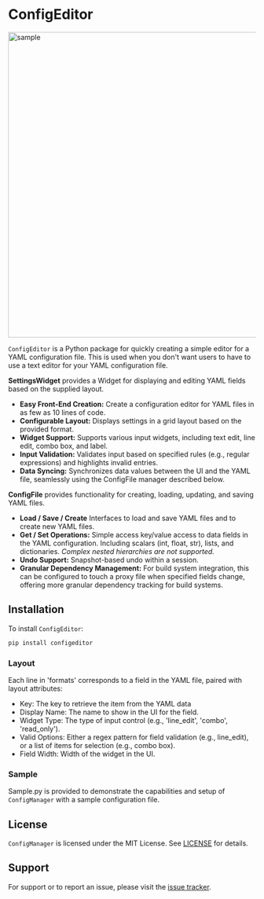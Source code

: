 
# ConfigEditor

<img width="622" alt="sample" src="https://github.com/user-attachments/assets/cd9b8b36-a954-40e0-8d62-fc335a2ff8f9">

`ConfigEditor` is a Python package for quickly creating a simple editor for a YAML configuration file. This is used when 
you don't want users to have to use a text editor for your YAML configuration file.

**SettingsWidget** provides a Widget for displaying and editing YAML fields based on the supplied layout.

- **Easy Front-End Creation:** Create a configuration editor for YAML files in as few as 10 lines of code.
- **Configurable Layout:** Displays settings in a grid layout based on the provided format.
- **Widget Support:** Supports various input widgets, including text edit, line edit, combo box, and label.
- **Input Validation:** Validates input based on specified rules (e.g., regular expressions) and 
highlights invalid entries.
- **Data Syncing:** Synchronizes data values between the UI and the YAML file, seamlessly using the 
ConfigFile manager described below.

**ConfigFile** provides functionality for creating, loading, updating, and saving YAML files.

- **Load / Save / Create** Interfaces to load and save YAML files and to create new YAML files.
- **Get / Set Operations:** Simple access key/value access to data fields in the YAML configuration. Including
scalars (int, float, str), lists, and dictionaries.  _Complex nested hierarchies are not supported._
- **Undo Support:** Snapshot-based undo within a session.
- **Granular Dependency Management:** For build system integration, this can be configured to touch a proxy file 
when specified fields change, offering more granular dependency tracking for build systems.


## Installation

To install `ConfigEditor`:

```bash
pip install configeditor
```
### Layout
Each line in 'formats' corresponds to a field in the YAML file, paired with layout
attributes:
- Key: The key to retrieve the item from the YAML data
- Display Name: The name to show in the UI for the field.
- Widget Type: The type of input control (e.g., 'line_edit', 'combo', 'read_only').
- Valid Options: Either a regex pattern for field validation (e.g., line_edit), 
       or a list of items for selection (e.g., combo box).
- Field Width: Width of the widget in the UI.

### Sample

Sample.py is provided to demonstrate the capabilities and setup of `ConfigManager` with a sample configuration file. 

## License

`ConfigManager` is licensed under the MIT License. See [LICENSE](LICENSE) for details.

## Support

For support or to report an issue, please visit the [issue tracker](https://github.com/corb555/ConfigEditor/issues).

